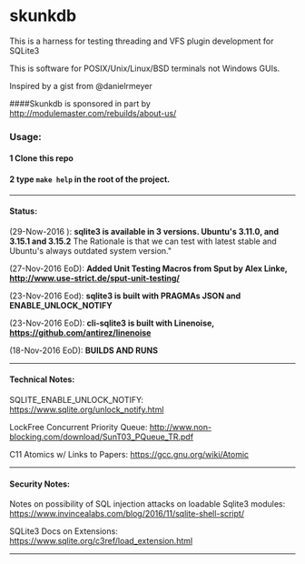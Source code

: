 # skunkdb

This is a harness for testing threading and VFS plugin development for SQLite3

This is software for POSIX/Unix/Linux/BSD terminals not Windows GUIs.

Inspired by a gist from @danielrmeyer

####Skunkdb is sponsored in part by http://modulemaster.com/rebuilds/about-us/

### Usage: 
#### 1 Clone this repo
#### 2 type `make help` in the root of the project.

-----

#### Status:
(29-Now-2016    ): **sqlite3 is available in 3 versions. Ubuntu's 3.11.0, and 3.15.1 and 3.15.2**
                   The Rationale is that we can test with latest stable and Ubuntu's always outdated system version."

(27-Nov-2016 EoD): **Added Unit Testing Macros from Sput by Alex Linke, http://www.use-strict.de/sput-unit-testing/**

(23-Nov-2016 Eod): **sqlite3 is built with PRAGMAs JSON and ENABLE_UNLOCK_NOTIFY**

(23-Nov-2016 EoD): **cli-sqlite3 is built with Linenoise, https://github.com/antirez/linenoise**

(18-Nov-2016 EoD): **BUILDS AND RUNS**

-----

#### Technical Notes:

SQLITE_ENABLE_UNLOCK_NOTIFY: https://www.sqlite.org/unlock_notify.html

LockFree Concurrent Priority Queue: http://www.non-blocking.com/download/SunT03_PQueue_TR.pdf

C11 Atomics w/ Links to Papers: https://gcc.gnu.org/wiki/Atomic

-----

#### Security Notes:

Notes on possibility of SQL injection attacks on loadable Sqlite3 modules: https://www.invincealabs.com/blog/2016/11/sqlite-shell-script/ 

SQLite3 Docs on Extensions: https://www.sqlite.org/c3ref/load_extension.html

-----

